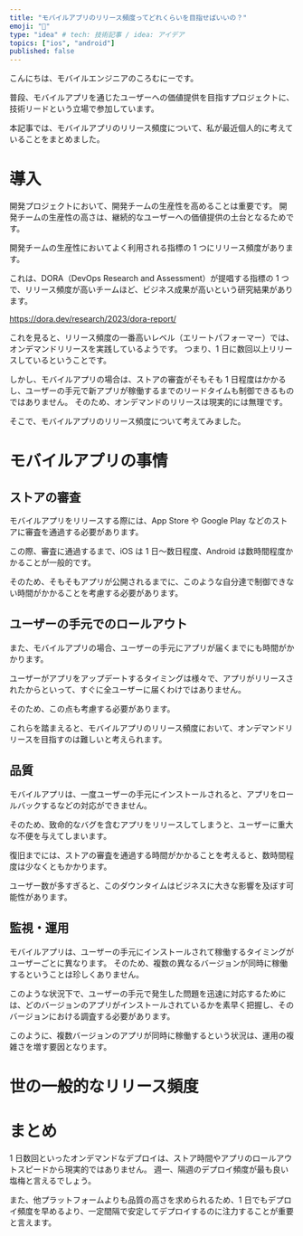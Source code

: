 ```yaml
---
title: "モバイルアプリのリリース頻度ってどれくらいを目指せばいいの？"
emoji: "🔄"
type: "idea" # tech: 技術記事 / idea: アイデア
topics: ["ios", "android"]
published: false
---
```


こんにちは、モバイルエンジニアのころむにーです。

普段、モバイルアプリを通じたユーザーへの価値提供を目指すプロジェクトに、技術リードという立場で参加しています。

本記事では、モバイルアプリのリリース頻度について、私が最近個人的に考えていることをまとめました。

# 導入

開発プロジェクトにおいて、開発チームの生産性を高めることは重要です。
開発チームの生産性の高さは、継続的なユーザーへの価値提供の土台となるためです。

開発チームの生産性においてよく利用される指標の 1 つにリリース頻度があります。

これは、DORA（DevOps Research and Assessment）が提唱する指標の 1 つで、リリース頻度が高いチームほど、ビジネス成果が高いという研究結果があります。

https://dora.dev/research/2023/dora-report/

これを見ると、リリース頻度の一番高いレベル（エリートパフォーマー）では、オンデマンドリリースを実践しているようです。
つまり、1 日に数回以上リリースしているということです。

しかし、モバイルアプリの場合は、ストアの審査がそもそも 1 日程度はかかるし、ユーザーの手元で新アプリが稼働するまでのリードタイムも制御できるものではありません。
そのため、オンデマンドのリリースは現実的には無理です。

そこで、モバイルアプリのリリース頻度について考えてみました。

# モバイルアプリの事情

## ストアの審査

モバイルアプリをリリースする際には、App Store や Google Play などのストアに審査を通過する必要があります。

この際、審査に通過するまで、iOS は 1 日〜数日程度、Android は数時間程度かかることが一般的です。

そのため、そもそもアプリが公開されるまでに、このような自分達で制御できない時間がかかることを考慮する必要があります。

## ユーザーの手元でのロールアウト

また、モバイルアプリの場合、ユーザーの手元にアプリが届くまでにも時間がかかります。

ユーザーがアプリをアップデートするタイミングは様々で、アプリがリリースされたからといって、すぐに全ユーザーに届くわけではありません。

そのため、この点も考慮する必要があります。

これらを踏まえると、モバイルアプリのリリース頻度において、オンデマンドリリースを目指すのは難しいと考えられます。

## 品質

モバイルアプリは、一度ユーザーの手元にインストールされると、アプリをロールバックするなどの対応ができません。

そのため、致命的なバグを含むアプリをリリースしてしまうと、ユーザーに重大な不便を与えてしまいます。

復旧までには、ストアの審査を通過する時間がかかることを考えると、数時間程度は少なくともかかります。

ユーザー数が多すぎると、このダウンタイムはビジネスに大きな影響を及ぼす可能性があります。

## 監視・運用

モバイルアプリは、ユーザーの手元にインストールされて稼働するタイミングがユーザーごとに異なります。
そのため、複数の異なるバージョンが同時に稼働するということは珍しくありません。

このような状況下で、ユーザーの手元で発生した問題を迅速に対応するためには、どのバージョンのアプリがインストールされているかを素早く把握し、そのバージョンにおける調査する必要があります。

このように、複数バージョンのアプリが同時に稼働するという状況は、運用の複雑さを増す要因となります。

# 世の一般的なリリース頻度

# まとめ

1 日数回といったオンデマンドなデプロイは、ストア時間やアプリのロールアウトスピードから現実的ではありません。
週一、隔週のデプロイ頻度が最も良い塩梅と言えるでしょう。

また、他プラットフォームよりも品質の高さを求められるため、1 日でもデプロイ頻度を早めるより、一定間隔で安定してデプロイするのに注力することが重要と言えます。
